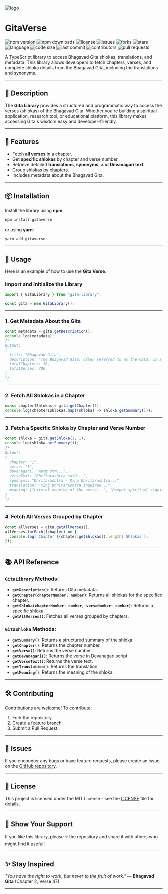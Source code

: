 ![logo](https://ravikisha.github.io/assets/gitaverselogo.png)
# GitaVerse

<img src="https://img.shields.io/npm/v/gitaverse?style=flat-square" alt="npm version" /> <img src="https://img.shields.io/npm/dt/gitaverse?style=flat-square" alt="npm downloads" /> <img src="https://img.shields.io/github/license/ravikisha/gitaverse?style=flat-square" alt="license" /> <img src="https://img.shields.io/github/issues/ravikisha/gitaverse?style=flat-square" alt="issues" /> <img src="https://img.shields.io/github/forks/ravikisha/gitaverse?style=flat-square" alt="forks" /> <img src="https://img.shields.io/github/stars/ravikisha/gitaverse?style=flat-square" alt="stars" />
<img src="https://img.shields.io/github/languages/top/ravikisha/gitaverse?style=flat-square" alt="language" /> <img src="https://img.shields.io/github/languages/code-size/ravikisha/gitaverse?style=flat-square" alt="code size" /> <img src="https://img.shields.io/github/last-commit/ravikisha/gitaverse?style=flat-square" alt="last commit" /> <img src="https://img.shields.io/github/contributors/ravikisha/gitaverse?style=flat-square" alt="contributors" /> <img src="https://img.shields.io/github/issues-pr/ravikisha/gitaverse?style=flat-square" alt="pull requests" />

A TypeScript library to access Bhagavad Gita shlokas, translations, and metadata. This library allows developers to fetch chapters, verses, and complete shloka details from the Bhagavad Gita, including the translations and synonyms.

---

## 📖 Description

The **Gita Library** provides a structured and programmatic way to access the verses (shlokas) of the Bhagavad Gita. Whether you're building a spiritual application, research tool, or educational platform, this library makes accessing Gita's wisdom easy and developer-friendly.

---

## 🚀 Features

- Fetch **all verses** in a chapter.
- Get **specific shlokas** by chapter and verse number.
- Retrieve detailed **translations**, **synonyms**, and **Devanagari text**.
- Group shlokas by chapters.
- Includes metadata about the Bhagavad Gita.

---

## 📦 Installation

Install the library using **npm**:

```bash
npm install gitaverse
```

or using **yarn**:

```bash
yarn add gitaverse
```

---

## 🔧 Usage

Here is an example of how to use the **Gita Verse**.

### Import and Initialize the Library

```typescript
import { GitaLibrary } from "gita-library";

const gita = new GitaLibrary();
```

---

### 1. Get Metadata About the Gita

```typescript
const metadata = gita.getDescription();
console.log(metadata);
/*
Output:
{
  title: "Bhagavad Gita",
  description: "The Bhagavad Gita, often referred to as the Gita, is a 700-verse Hindu scripture that is part of the Indian epic Mahabharata.",
  totalChapters: 18,
  totalVerses: 700
}
*/
```

---

### 2. Fetch All Shlokas in a Chapter

```typescript
const chapter1Shlokas = gita.getChapter(1);
console.log(chapter1Shlokas.map((shloka) => shloka.getSummary()));
```

---

### 3. Fetch a Specific Shloka by Chapter and Verse Number

```typescript
const shloka = gita.getShloka(1, 1);
console.log(shloka.getSummary());
/*
Output:
{
  chapter: "1",
  verse: "1",
  devanagari: "धृतराष्ट्र उवाच...",
  verseText: "Dhritarashtra said...",
  synonyms: "Dhritarashtra - King Dhritarashtra...",
  translation: "King Dhritarashtra inquired...",
  meaning: ["Literal meaning of the verse...", "Deeper spiritual significance..."]
}
*/
```

---

### 4. Fetch All Verses Grouped by Chapter

```typescript
const allVerses = gita.getAllVerses();
allVerses.forEach((chapter) => {
  console.log(`Chapter ${chapter.getShlokas().length} Shlokas`);
});
```

---

## 📚 API Reference

### `GitaLibrary` Methods:
- **`getDescription()`**: Returns Gita metadata.
- **`getChapter(chapterNumber: number)`**: Returns all shlokas for the specified chapter.
- **`getShloka(chapterNumber: number, verseNumber: number)`**: Returns a specific shloka.
- **`getAllVerses()`**: Fetches all verses grouped by chapters.

### `GitaShloka` Methods:
- **`getSummary()`**: Returns a structured summary of the shloka.
- **`getChapter()`**: Returns the chapter number.
- **`getVerse()`**: Returns the verse number.
- **`getDevanagari()`**: Returns the verse in Devanagari script.
- **`getVerseText()`**: Returns the verse text.
- **`getTranslation()`**: Returns the translation.
- **`getMeaning()`**: Returns the meaning of the shloka.

---

## 🛠 Contributing

Contributions are welcome! To contribute:
1. Fork the repository.
2. Create a feature branch.
3. Submit a Pull Request.

---

## 🐞 Issues

If you encounter any bugs or have feature requests, please create an issue on the [GitHub repository](https://github.com/ravikisha/GitaVerse/issues).

---

## 📄 License

This project is licensed under the MIT License - see the [LICENSE](LICENSE) file for details.

---

## 🌟 Show Your Support

If you like this library, please ⭐ the repository and share it with others who might find it useful!

---

## ✨ Stay Inspired

_"You have the right to work, but never to the fruit of work."_ — **Bhagavad Gita** (Chapter 2, Verse 47)

---